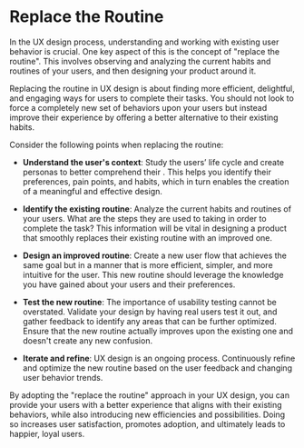# Replace the Routine

In the UX design process, understanding and working with existing user behavior is crucial. One key aspect of this is the concept of "replace the routine". This involves observing and analyzing the current habits and routines of your users, and then designing your product around it.

Replacing the routine in UX design is about finding more efficient, delightful, and engaging ways for users to complete their tasks. You should not look to force a completely new set of behaviors upon your users but instead improve their experience by offering a better alternative to their existing habits.

Consider the following points when replacing the routine:

- **Understand the user's context**: Study the users’ life cycle and create personas to better comprehend their . This helps you identify their preferences, pain points, and habits, which in turn enables the creation of a meaningful and effective design.

- **Identify the existing routine**: Analyze the current habits and routines of your users. What are the steps they are used to taking in order to complete the task? This information will be vital in designing a product that smoothly replaces their existing routine with an improved one.

- **Design an improved routine**: Create a new user flow that achieves the same goal but in a manner that is more efficient, simpler, and more intuitive for the user. This new routine should leverage the knowledge you have gained about your users and their preferences.

- **Test the new routine**: The importance of usability testing cannot be overstated. Validate your design by having real users test it out, and gather feedback to identify any areas that can be further optimized. Ensure that the new routine actually improves upon the existing one and doesn't create any new confusion.

- **Iterate and refine**: UX design is an ongoing process. Continuously refine and optimize the new routine based on the user feedback and changing user behavior trends.

By adopting the "replace the routine" approach in your UX design, you can provide your users with a better experience that aligns with their existing behaviors, while also introducing new efficiencies and possibilities. Doing so increases user satisfaction, promotes adoption, and ultimately leads to happier, loyal users.
